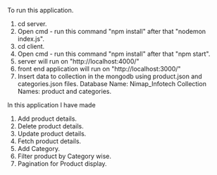 To run this application.

1. cd server.
2. Open cmd - run this command "npm install" after that "nodemon index.js".
3. cd client.
4. Open cmd - run this command "npm install" after that "npm start".
5. server will run on "http://localhost:4000/"
6. front end application will run on "http://localhost:3000/"
7. Insert data to collection in the mongodb using product.json and categories.json files.
 Database Name: Nimap_Infotech
 Collection Names: product and categories.

In this application I have made
 1. Add product details.
 2. Delete product details.
 3. Update product details.
 4. Fetch product details.
 5. Add Category.
 6. Filter product by Category wise.
 7. Pagination for Product display.
